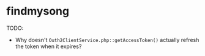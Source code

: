 # findmysong

TODO:
* Why doesn't `Outh2ClientService.php::getAccessToken()` actually refresh the token when it expires?
